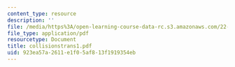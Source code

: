 ```yaml
---
content_type: resource
description: ''
file: /media/https%3A/open-learning-course-data-rc.s3.amazonaws.com/22-616-plasma-transport-theory-fall-2003/923ea57a2611e1f05af813f1919354eb_collisionstrans1.pdf
file_type: application/pdf
resourcetype: Document
title: collisionstrans1.pdf
uid: 923ea57a-2611-e1f0-5af8-13f1919354eb
---
```

